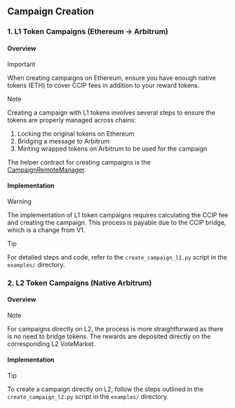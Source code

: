 ## Campaign Creation

### 1. L1 Token Campaigns (Ethereum → Arbitrum)

#### Overview

> [!IMPORTANT]
> When creating campaigns on Ethereum, ensure you have enough native tokens (ETH) to cover CCIP fees in addition to your reward tokens.

> [!NOTE]
> Creating a campaign with L1 tokens involves several steps to ensure the tokens are properly managed across chains:
> 1. Locking the original tokens on Ethereum
> 2. Bridging a message to Arbitrum
> 3. Minting wrapped tokens on Arbitrum to be used for the campaign

The helper contract for creating campaigns is the [CampaignRemoteManager](https://etherscan.io/address/0xd1f0101Df22Cb7447F486Da5784237AB7a55eB4e).

#### Implementation

> [!WARNING]
> The implementation of L1 token campaigns requires calculating the CCIP fee and creating the campaign. This process is payable due to the CCIP bridge, which is a change from V1.

> [!TIP]
> For detailed steps and code, refer to the `create_campaign_l1.py` script in the `examples/` directory.

### 2. L2 Token Campaigns (Native Arbitrum)

#### Overview

> [!NOTE]
> For campaigns directly on L2, the process is more straightforward as there is no need to bridge tokens. The rewards are deposited directly on the corresponding L2 VoteMarket.

#### Implementation

> [!TIP]
> To create a campaign directly on L2, follow the steps outlined in the `create_campaign_l2.py` script in the `examples/` directory.
